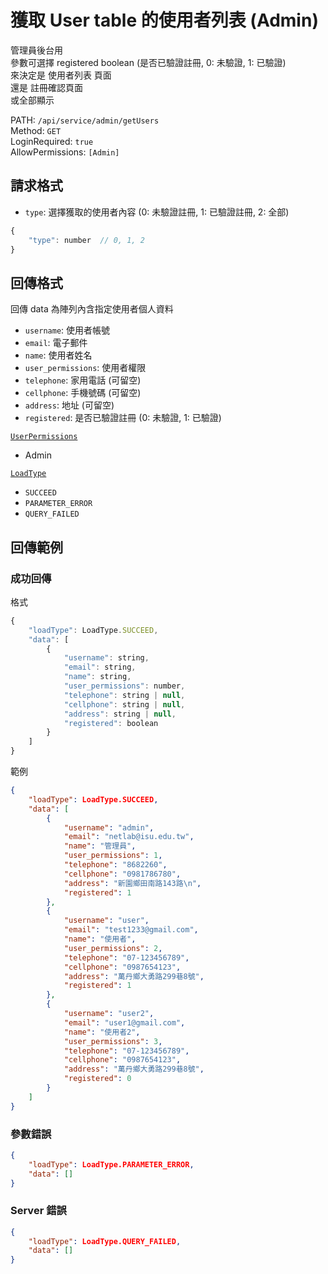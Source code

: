 # 獲取 User table 的使用者列表 (Admin)

管理員後台用  
參數可選擇 registered  boolean    (是否已驗證註冊, 0: 未驗證, 1: 已驗證)  
來決定是 使用者列表 頁面  
還是 註冊確認頁面  
或全部顯示  

PATH: `/api/service/admin/getUsers`  
Method: `GET`  
LoginRequired: `true`  
AllowPermissions: `[Admin]`  


## 請求格式
* `type`: 選擇獲取的使用者內容 (0: 未驗證註冊, 1: 已驗證註冊, 2: 全部)

```js
{
    "type": number  // 0, 1, 2
}
```


## 回傳格式

回傳 data 為陣列內含指定使用者個人資料  

* `username`: 使用者帳號
* `email`: 電子郵件
* `name`: 使用者姓名
* `user_permissions`: 使用者權限
* `telephone`: 家用電話 (可留空)
* `cellphone`: 手機號碼 (可留空)
* `address`: 地址 (可留空)
* `registered`: 是否已驗證註冊 (0: 未驗證, 1: 已驗證)

[`UserPermissions`](../../types.md#userpermissions)  
* Admin

[`LoadType`](../../types.md#loadtype)  
* `SUCCEED`
* `PARAMETER_ERROR`
* `QUERY_FAILED`



## 回傳範例
### 成功回傳
格式
```js
{
    "loadType": LoadType.SUCCEED,
    "data": [
        {
            "username": string,
            "email": string,
            "name": string,
            "user_permissions": number,
            "telephone": string | null,
            "cellphone": string | null,
            "address": string | null,
            "registered": boolean
        }
    ]
}
```
範例
```json
{
    "loadType": LoadType.SUCCEED,
    "data": [
        {
            "username": "admin",
            "email": "netlab@isu.edu.tw",
            "name": "管理員",
            "user_permissions": 1,
            "telephone": "8682260",
            "cellphone": "0981786780",
            "address": "新園鄉田南路143路\n",
            "registered": 1
        },
        {
            "username": "user",
            "email": "test1233@gmail.com",
            "name": "使用者",
            "user_permissions": 2,
            "telephone": "07-123456789",
            "cellphone": "0987654123",
            "address": "萬丹鄉大勇路299巷8號",
            "registered": 1
        },
        {
            "username": "user2",
            "email": "user1@gmail.com",
            "name": "使用者2",
            "user_permissions": 3,
            "telephone": "07-123456789",
            "cellphone": "0987654123",
            "address": "萬丹鄉大勇路299巷8號",
            "registered": 0
        }
    ]
}
```

### 參數錯誤
```json
{
    "loadType": LoadType.PARAMETER_ERROR,
    "data": []
}
```

### Server 錯誤  
```json
{
    "loadType": LoadType.QUERY_FAILED,
    "data": []
}
```
